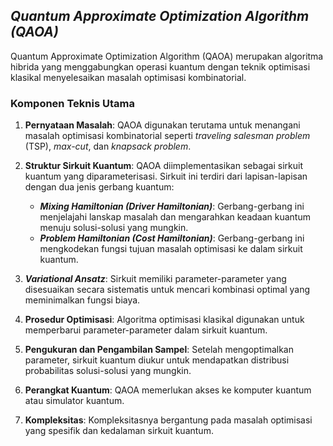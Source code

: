 ## *Quantum Approximate Optimization Algorithm (QAOA)*

Quantum Approximate Optimization Algorithm (QAOA) merupakan algoritma hibrida yang menggabungkan operasi kuantum dengan teknik optimisasi klasikal menyelesaikan masalah optimisasi kombinatorial. 

### Komponen Teknis Utama

1. **Pernyataan Masalah**: QAOA digunakan terutama untuk menangani masalah optimisasi kombinatorial seperti *traveling salesman problem* (TSP), *max-cut*, dan *knapsack problem*.

2. **Struktur Sirkuit Kuantum**: QAOA diimplementasikan sebagai sirkuit kuantum yang diparameterisasi. Sirkuit ini terdiri dari lapisan-lapisan dengan dua jenis gerbang kuantum:
   
   - ***Mixing Hamiltonian (Driver Hamiltonian)***: Gerbang-gerbang ini menjelajahi lanskap masalah dan mengarahkan keadaan kuantum menuju solusi-solusi yang mungkin.
   - ***Problem Hamiltonian (Cost Hamiltonian)***: Gerbang-gerbang ini mengkodekan fungsi tujuan masalah optimisasi ke dalam sirkuit kuantum.

3. ***Variational Ansatz***: Sirkuit memiliki parameter-parameter yang disesuaikan secara sistematis untuk mencari kombinasi optimal yang meminimalkan fungsi biaya.

4. **Prosedur Optimisasi**: Algoritma optimisasi klasikal digunakan untuk memperbarui parameter-parameter dalam sirkuit kuantum.

5. **Pengukuran dan Pengambilan Sampel**: Setelah mengoptimalkan parameter, sirkuit kuantum diukur untuk mendapatkan distribusi probabilitas solusi-solusi yang mungkin.

6. **Perangkat Kuantum**: QAOA memerlukan akses ke komputer kuantum atau simulator kuantum.

7. **Kompleksitas**: Kompleksitasnya bergantung pada masalah optimisasi yang spesifik dan kedalaman sirkuit kuantum.
